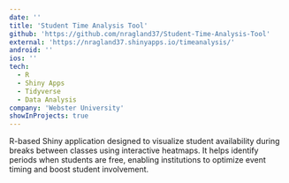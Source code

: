 ```yaml
---
date: ''
title: 'Student Time Analysis Tool'
github: 'https://github.com/nragland37/Student-Time-Analysis-Tool'
external: 'https://nragland37.shinyapps.io/timeanalysis/'
android: ''
ios: ''
tech:
  - R
  - Shiny Apps
  - Tidyverse
  - Data Analysis
company: 'Webster University'
showInProjects: true
---
```

<!--
<p align="center">
  <img src="./assets/shiny-demo.gif" alt="logo" style="width: 100%; max-width: 275px;" /> 
</p>
-->
R-based Shiny application designed to visualize student availability during breaks between classes using interactive heatmaps. It helps identify periods when students are free, enabling institutions to optimize event timing and boost student involvement.
